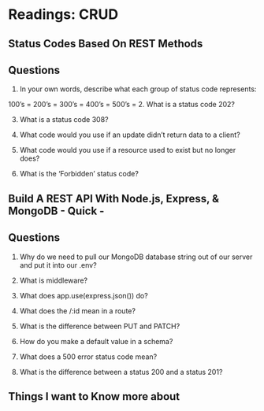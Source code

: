 # Readings: CRUD

## Status Codes Based On REST Methods

## Questions 

1. In your own words, describe what each group of status code represents:

100’s =
200’s =
300’s =
400’s =
500’s =
2. What is a status code 202?

3. What is a status code 308?

4. What code would you use if an update didn’t return data to a client?

5. What code would you use if a resource used to exist but no longer does?

6. What is the ‘Forbidden’ status code?

## Build A REST API With Node.js, Express, & MongoDB - Quick -

## Questions

1. Why do we need to pull our MongoDB database string out of our server and put it into our .env?

2. What is middleware?

3. What does app.use(express.json()) do?

4. What does the /:id mean in a route?

5. What is the difference between PUT and PATCH?

6. How do you make a default value in a schema?

7. What does a 500 error status code mean?

8. What is the difference between a status 200 and a status 201?

## Things I want to Know more about 